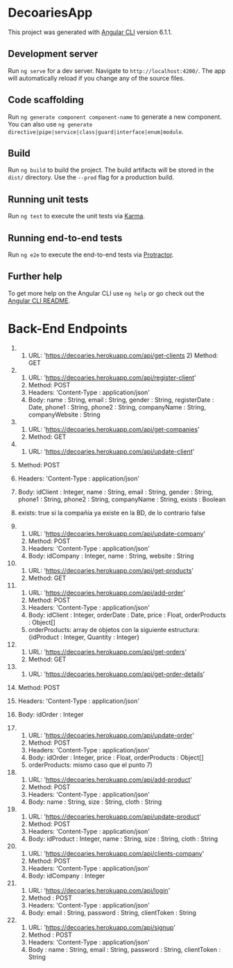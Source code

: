 # DecoariesApp

This project was generated with [Angular CLI](https://github.com/angular/angular-cli) version 6.1.1.

## Development server

Run `ng serve` for a dev server. Navigate to `http://localhost:4200/`. The app will automatically reload if you change any of the source files.

## Code scaffolding

Run `ng generate component component-name` to generate a new component. You can also use `ng generate directive|pipe|service|class|guard|interface|enum|module`.

## Build

Run `ng build` to build the project. The build artifacts will be stored in the `dist/` directory. Use the `--prod` flag for a production build.

## Running unit tests

Run `ng test` to execute the unit tests via [Karma](https://karma-runner.github.io).

## Running end-to-end tests

Run `ng e2e` to execute the end-to-end tests via [Protractor](http://www.protractortest.org/).

## Further help

To get more help on the Angular CLI use `ng help` or go check out the [Angular CLI README](https://github.com/angular/angular-cli/blob/master/README.md).

# Back-End Endpoints
 1)  1) URL: 'https://decoaries.herokuapp.com/api/get-clients 
    2) Method: GET
    
   
2)  1) URL: 'https://decoaries.herokuapp.com/api/register-client'
    2) Method: POST
    3) Headers: 'Content-Type : application/json'
    4) Body: name : String, email : String, gender : String, registerDate : Date, phone1 : String, phone2 : String, companyName : String, companyWebsite : String
    
3) 1) URL: 'https://decoaries.herokuapp.com/api/get-companies'
   2) Method: GET
 4) 1) URL: 'https://decoaries.herokuapp.com/api/update-client'
   2) Method: POST
   3) Headers: 'Content-Type : application/json'
   4) Body: idClient : Integer, name : String, email : String, gender : String, phone1 : String, phone2 : String, companyName : String, exists : Boolean
   5) exists: true si la compañía ya existe en la BD, de lo contrario false
   
5) 1) URL: 'https://decoaries.herokuapp.com/api/update-company'
   2) Method: POST
   3) Headers: 'Content-Type : application/json'
   4) Body: idCompany : Integer, name : String, website : String
   
6) 1) URL: 'https://decoaries.herokuapp.com/api/get-products'
   2) Method: GET
   
7) 1) URL: 'https://decoaries.herokuapp.com/api/add-order'
   2) Method: POST
   3) Headers: 'Content-Type : application/json'
   4) Body: idClient : Integer, orderDate : Date, price : Float, orderProducts : Object[]
   5) orderProducts: array de objetos con la siguiente estructura: {idProduct : Integer, Quantity : Integer}
   
8) 1) URL: 'https://decoaries.herokuapp.com/api/get-orders'
   2) Method: GET
 9) 1) URL: 'https://decoaries.herokuapp.com/api/get-order-details'
   2) Method: POST
   3) Headers: 'Content-Type : application/json'
   4) Body: idOrder : Integer
   
10) 1) URL: 'https://decoaries.herokuapp.com/api/update-order'
    2) Method: POST
    3) Headers: 'Content-Type : application/json'
    4) Body: idOrder : Integer, price : Float, orderProducts : Object[]
    5) orderProducts: mismo caso que el punto 7)
    
 11) 1) URL: 'https://decoaries.herokuapp.com/api/add-product'
     2) Method: POST
     3) Headers: 'Content-Type : application/json'
     4) Body: name : String, size : String, cloth : String
     
 12) 1) URL: 'https://decoaries.herokuapp.com/api/update-product'
     2) Method: POST
     3) Headers: 'Content-Type : application/json'
     4) Body: idProduct : Integer, name : String, size : String, cloth : String
     
 13) 1) URL: 'https://decoaries.herokuapp.com/api/clients-company'
     2) Method: POST
     3) Headers: 'Content-Type : application/json'
     4) Body: idCompany : Integer
     
 14) 1) URL: 'https://decoaries.herokuapp.com/api/login'
     2) Method : POST
     3) Headers: 'Content-Type : application/json'
     4) Body: email : String, password : String, clientToken : String
     
 16) 1) URL: 'https://decoaries.herokuapp.com/api/signup'
     2) Method : POST
     3) Headers: 'Content-Type : application/json'
     4) Body : name : String, email : String, password : String, clientToken : String
